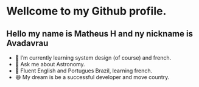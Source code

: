 # Wellcome to my Github profile.
## Hello my name is Matheus H and ny nickname is Avadavrau

- 🌱 I’m currently learning system design (of course) and french.
- 💬 Ask me about Astronomy.
- 🤔 Fluent English and Portugues Brazil, learning french.
- 😄 My dream is be a successful developer and move country.
